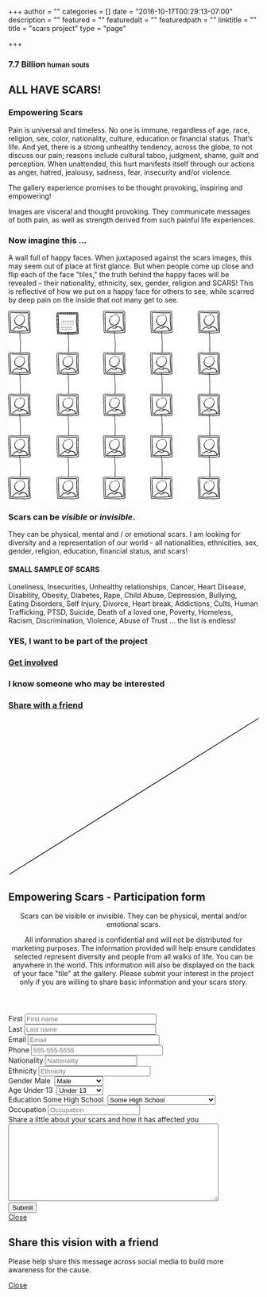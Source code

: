 +++
author = ""
categories = []
date = "2016-10-17T00:29:13-07:00"
description = ""
featured = ""
featuredalt = ""
featuredpath = ""
linktitle = ""
title = "scars project"
type = "page"

+++
<article>
    <section class="section">
        <div class="background-media" data-0-top-bottom="background-position: 50% 50px" data-start="background-position: 50% -31px" style="background-image: url(/img/twiztedmyrtle/scars-1.jpg); background-repeat:no-repeat; background-size:cover; background-attachment:cover; background-position: 50% 0%;">
        </div>
        <div class="background-overlay" style="background-color: rgba(255,255,255,0.2);"></div>
        <div class="container">
            <div class="row">
                <div class="col-md-8">
                    <h1 class=" hyper element-top-150 text-light os-animation big" data-os-animation="fadeIn" data-os-animation-delay="0s">
            7.7 Billion<small class="hairline"> human souls</small></h1>
                    <h2 class="text-light element-bottom-150">ALL HAVE SCARS!</h2> </div>
                <div class="col-md-4 text-center"> </div>
            </div>
        </div>
    </section>
    <section class="section">
        <div class="divider-wrapper">
            <div class="visible-xs element-height-60"></div>
            <div class="visible-sm element-height-60"></div>
            <div class="visible-md element-height-60"></div>
            <div class="visible-lg element-height-60"></div>
        </div>
        <div class="container">
            <div class="row">
                <div class="col-md-10 col-md-offset-1">
                    <div class="col-text-1 element-top-20 element-bottom-20 os-animation" data-os-animation="fadeInUp" data-os-animation-delay="0.1s">
                        <h1 class="super text-italic">Empowering Scars</h1> </div>
                    <div class="col-text-1 element-top-20 element-bottom-20 os-animation" data-os-animation="fadeInUp" data-os-animation-delay="0.1s">
                        <p class="lead"> Pain is universal and timeless. No one is immune, regardless of age, race, religion, sex, color, nationality, culture, education or financial status. That’s life. And yet, there is a strong unhealthy tendency, across the
                            globe, to not discuss our pain; reasons include cultural taboo, judgment, shame, guilt and perception. When unattended, this hurt manifests itself through our actions as anger, hatred, jealousy, sadness, fear, insecurity
                            and/or violence. </p>
                        <p class="lead"> The gallery experience promises to be thought provoking, inspiring and empowering! </p>
                    </div>
                </div>
            </div>
        </div>
        <div class="divider-wrapper">
            <div class="visible-xs element-height-60"></div>
            <div class="visible-sm element-height-60"></div>
            <div class="visible-md element-height-60"></div>
            <div class="visible-lg element-height-60"></div>
        </div>
    </section>
    <section class="section">
        <div class="background-media" style="background-image: url('/img/twiztedmyrtle/scars.jpg'); background-repeat:no-repeat; background-size:cover;"></div>
        <div class="background-overlay" style="background-color: rgba(0,0,0,1);"></div>
        <div class="circle-container">
            <div class="row">
                <div class="col-md-6"></div>
                <div class="col-md-6">
                    <p class="lead text-light center element-bottom-200 element-top-200 element-right-70 os-animation" data-os-animation="fadeIn" data-os-animation-delay="0.2s"> Images are visceral and thought provoking. They communicate messages of both pain, as well as strength derived from such painful life experiences.</p>
                </div>
            </div>
        </div>
    </section>
    <section class="section">
        <div class="container">
            <div class="row element-bottom-70">
                <div class="col-md-6">
                    <h1 class=" element-top-70">Now imagine this ...</h1>
                    <p class="lead "> A wall full of happy faces. When juxtaposed against the scars images, this may seem out of place at first glance. But when people come up close and flip each of the face "tiles," the truth behind the happy faces will be revealed
                        – their nationality, ethnicity, sex, gender, religion and SCARS! This is reflective of how we put on a happy face for others to see, while scarred by deep pain on the inside that not many get to see. </p>
                </div>
                <div class="col-md-6 element-top-70"> <span class="figure-image pull-right">
                <img alt="" src="/img/twiztedmyrtle/gallery-doodle.jpg">
            </span> </div>
            </div>
        </div>
    </section>
    <section class="section">
        <div class="container-fullwidth">
            <div class="row">
              <div class="background-overlay" style="background-color: rgba(0,0,0,0.1); z-index: -1"></div>
                <div class="col-md-6 element-top-120 element-bottom-120">
                    <div class="element-left-60 element-right-60">
                        <h3>Scars can be <strong><em>visible</em></strong> or <strong><em>invisible</em></strong>.</h3>
                        <p> They can be physical, mental and / or emotional scars. I am looking for diversity and a representation of our world - all nationalities, ethnicities, sex, gender, religion, education, financial status, and scars! </p>
                        <h4>SMALL SAMPLE OF SCARS </h4>
                        <p> Loneliness, Insecurities, Unhealthy relationships, Cancer, Heart Disease, Disability, Obesity, Diabetes, Rape, Child Abuse, Depression, Bullying, Eating Disorders, Self Injury, Divorce, Heart break, Addictions, Cults, Human Trafficking, PTSD, Suicide, Death of a loved one, Poverty, Homeless, Racism, Discrimination, Violence, Abuse of Trust … the list is endless! </p>
                    </div>
                </div>
                <div class="col-md-6">
                    <div class="row">
                        <div class="col-md-12 cto">
                           <div class="element-left-60">
                            <div class="background-overlay" style="background-color: rgba(86,180,151,1); z-index: -1"></div>
                            <h3 class=" element-top-120 os-animation big text-light" data-os-animation="fadeIn" data-os-animation-delay="0s">
                              YES, I want to be part of the project
                            </h3>
                            <h3 class="text-light element-bottom-120"><a href="#0" id="survey-modal" data-type="tw-modal-trigger" class="btn btn-primary btn-lg btn-icon-right">Get involved</a></h3> <!-- <i class="large-icon fa fa-dot-circle-o"></i> -->
                          </div>
                        </div>
                    </div>
                    <div class="row">
                        <div class="col-md-12 cto">
                          <div class="element-left-60">
                            <div class="background-overlay" style="background-color: rgba(200,188,182,1); z-index: -1"></div>
                            <h3 class="text-light element-top-120 os-animation big" data-os-animation="fadeIn" data-os-animation-delay="0s">
                              I know someone who may be interested
                            </h3>
                            <h3 class="text-light element-bottom-120"><a href="#0" id="share-modal" data-type="tw-modal-trigger" class="btn btn-primary btn-lg btn-icon-right">Share with a friend</a></h3> <!-- <i class="large-icon fa fa-send-o"></i> -->
                          </div>
                        </div>
                    </div>
                </div>
            </div>
        </div>
    </section>
    <div class="tw-modal" data-modal="survey-modal">
        <div class="tw-svg-bg" data-step1="M-59.9,540.5l-0.9-1.4c-0.1-0.1,0-0.3,0.1-0.3L864.8-41c0.1-0.1,0.3,0,0.3,0.1l0.9,1.4c0.1,0.1,0,0.3-0.1,0.3L-59.5,540.6 C-59.6,540.7-59.8,540.7-59.9,540.5z" data-step2="M33.8,690l-188.2-300.3c-0.1-0.1,0-0.3,0.1-0.3l925.4-579.8c0.1-0.1,0.3,0,0.3,0.1L959.6,110c0.1,0.1,0,0.3-0.1,0.3 L34.1,690.1C34,690.2,33.9,690.1,33.8,690z"
        data-step3="M-465.1,287.5l-0.9-1.4c-0.1-0.1,0-0.3,0.1-0.3L459.5-294c0.1-0.1,0.3,0,0.3,0.1l0.9,1.4c0.1,0.1,0,0.3-0.1,0.3 l-925.4,579.8C-464.9,287.7-465,287.7-465.1,287.5z" data-step4="M-329.3,504.3l-272.5-435c-0.1-0.1,0-0.3,0.1-0.3l925.4-579.8c0.1-0.1,0.3,0,0.3,0.1l272.5,435c0.1,0.1,0,0.3-0.1,0.3 l-925.4,579.8C-329,504.5-329.2,504.5-329.3,504.3z"
        data-step5="M341.1,797.5l-0.9-1.4c-0.1-0.1,0-0.3,0.1-0.3L1265.8,216c0.1-0.1,0.3,0,0.3,0.1l0.9,1.4c0.1,0.1,0,0.3-0.1,0.3L341.5,797.6 C341.4,797.7,341.2,797.7,341.1,797.5z" data-step6="M476.4,1013.4L205,580.3c-0.1-0.1,0-0.3,0.1-0.3L1130.5,0.2c0.1-0.1,0.3,0,0.3,0.1l271.4,433.1c0.1,0.1,0,0.3-0.1,0.3 l-925.4,579.8C476.6,1013.6,476.5,1013.5,476.4,1013.4z">
            <svg height="100%" width="100%" preserveAspectRatio="none" viewBox="0 0 800 500">
                <title>Survey modal</title>
                <path id="tw-changing-path-1" d="M-59.9,540.5l-0.9-1.4c-0.1-0.1,0-0.3,0.1-0.3L864.8-41c0.1-0.1,0.3,0,0.3,0.1l0.9,1.4c0.1,0.1,0,0.3-0.1,0.3L-59.5,540.6 C-59.6,540.7-59.8,540.7-59.9,540.5z" />
                <path id="tw-changing-path-2" d="M-465.1,287.5l-0.9-1.4c-0.1-0.1,0-0.3,0.1-0.3L459.5-294c0.1-0.1,0.3,0,0.3,0.1l0.9,1.4c0.1,0.1,0,0.3-0.1,0.3 l-925.4,579.8C-464.9,287.7-465,287.7-465.1,287.5z" />
                <path id="tw-changing-path-3" d="M341.1,797.5l-0.9-1.4c-0.1-0.1,0-0.3,0.1-0.3L1265.8,216c0.1-0.1,0.3,0,0.3,0.1l0.9,1.4c0.1,0.1,0,0.3-0.1,0.3L341.5,797.6 C341.4,797.7,341.2,797.7,341.1,797.5z" /> </svg>
        </div>
        <div class="tw-modal-content">
            <div class="row">
                <h1 class="tilt green super element-bottom-30">Empowering Scars - Participation form</h1>
                <div class="col-md-8 col-md-offset-2 col-xs-10 col-xs-offset-1">
                    <form action='https://www.getform.org/f/5e939c7a-37e8-4931-8685-9e2ce26a4d03' method="POST" class="form">
                        <header class="info">
                            <div>
                                <p> Scars can be visible or invisible. They can be physical, mental and/or emotional scars.</p>
                                <p> All information shared is confidential and will not be distributed for marketing purposes. The information provided will help ensure candidates selected represent diversity and people from all walks of life. You
                                    can be anywhere in the world. This information will also be displayed on the back of your face "tile" at the gallery. Please submit your interest in the project only if you are willing to share basic information
                                    and your scars story. </p>
                            </div>
                        </header>
                        <div class="row element-bottom-10">
                            <div class="col-md-6"> <span>
                            <span for="Field1">First</span>
                                <input class="input" placeholder="First name" name="first name" type="text" value="" size="30" tabindex="1" required> </span>
                            </div>
                            <div class="col-md-6"> <span>
                            <span for="Field2">Last</span>
                                <input class="input" placeholder="Last name" name="last name" type="text" value="" size="30" tabindex="2" required=""> </span>
                            </div>
                        </div>
                        <div class="row element-bottom-10">
                            <div class="col-md-6"> <span for="Field3">Email</span> <span>
                            <input class="input" placeholder="Email" name="email" type="email" spellcheck="false" value="" size="30" maxlength="255" tabindex="3" required="">
                        </span> </div>
                            <div class="col-md-6"> <span for="Field4">Phone</span>
                                <input class="input" placeholder="555-555-5555" id="Field4" name="phone" tabindex="4" required="" type="tel" size="30" value=""> </div>
                        </div>
                        <div class="row element-bottom-10">
                            <div class="col-md-6"> <span for="Field5">Nationality</span>
                                <input class="input" placeholder="Nationality" id="Field5" name="nationality" type="text" value="" maxlength="255" tabindex="5" required=""> </div>
                            <div class="col-md-6"> <span for="Field6">Ethnicity</span>
                                <input class="input" placeholder="Ethnicity" id="Field6" name="ethnicity" type="text" value="" maxlength="255" tabindex="6" size="25" required=""> </div>
                        </div>
                        <div class="row element-bottom-10">
                            <div class="col-md-6"> <span for="gender">Gender</span> <span id="gender" class="input-container">
                            <span class="placeholder">Male</span>&nbsp;<span class="fa fa-angle-down"></span> <span class="input selectbox">
                                <select class="fancy-select hidden" name="gender">
                                  <option value="Male">Male</option>
                                  <option value="Female">Female</option>
                                  <option value="Transgender">Transgender</option>
                                </select>
                            </span> </span>
                            </div>
                            <div class="col-md-6"> <span for="age">Age</span> <span id="age" class="input-container">
                            <span class="placeholder">Under 13</span>&nbsp;<span class="fa fa-angle-down"></span> <span class="input selectbox">
                              <select class="fancy-select hidden" name="age">
                                <option value="Under 13">Under 13</option>
                                <option value="13 - 17">13 - 17</option>
                                <option value="18 - 24">18 - 24</option>
                                <option value="25 - 34">25 - 34</option>
                                <option value="35 - 44">35 - 44</option>
                                <option value="45 - 54">45 - 54</option>
                                <option value="55 -64">55 -64</option>
                                <option value="65 or Above">65 or Above</option>
                              </select>
                            </span> </span>
                            </div>
                        </div>
                        <div class="row element-bottom-10">
                            <div class="col-md-12"> <span for="education">Education</span> <span id="education" class="input-container ext">
                            <span class="placeholder">Some High School</span>&nbsp;<span class="fa fa-angle-down"></span> <span class="input selectbox">
                              <select class="fancy-select hidden" name="education">
                                <option value="Some High School">Some High School</option>
                                <option value="High School Graduate">High School Graduate</option>
                                <option value="Trade or Vocational Degree">Trade or Vocational Degree</option>
                                <option value="Some College">Some College</option>
                                <option value="Associate Degree">Associate Degree</option>
                                <option value="Bachelor's Degree">Bachelor's Degree</option>
                                <option value="Graduate of Professional Degree">Graduate of Professional Degree</option>
                              </select>
                            </span> </span>
                            </div>
                        </div>
                        <div class="row element-bottom-10">
                            <div class="col-md-12"> <span for="Field14">
                            Occupation
                        </span> <span>
                            <input class="input" placeholder="Occupation" name="occupation" type="text" value="" maxlength="255" tabindex="25" required="">
                        </span> </div>
                        </div>
                        <div class="row element-bottom-10">
                            <div class="col-md-12"> <span for="Field16">
                            Share a little about your scars and how it has affected you
                        </span>
                                <div>
                                    <textarea name="their story" spellcheck="true" rows="10" cols="50" tabindex="26" required=""></textarea>
                                </div>
                            </div>
                        </div>
                        <div>
                            <input name="saveForm" class="button input" type="submit" value="Submit"> </div>
                    </form>
                </div>
            </div>
        </div>
        <!-- tw-modal-content --><a href="#0" class="modal-close">Close</a> </div>
    <!-- tw-modal -->
    <div class="tw-cover-layer"></div>
    <!-- .tw-cover-layer -->
    <div class="tw-modal" data-modal="share-modal">
        <div class="tw-modal-content white">
            <div class="row">
                <h1 class="tilt green super element-bottom-30">Share this vision with a friend </h1>
                <div class="col-md-8 col-md-offset-2 col-xs-10 col-xs-offset-1">
                    <p>Please help share this message across social media to build more awareness for the cause.</p>
                    <span class='st_facebook_large' displayText='Facebook'></span>
                    <span class='st_twitter_large' displayText='Tweet'></span>
                    <span class='st_linkedin_large' displayText='LinkedIn'></span>
                    <span class='st_email_large' displayText='Email'></span>
                </div>
            </div>
        </div>
        <!-- tw-modal-content --><a href="#0" class="modal-close">Close</a> </div>
    <!-- tw-modal -->
    <div class="tw-cover-layer"></div>
    <!-- .tw-cover-layer -->
</article>